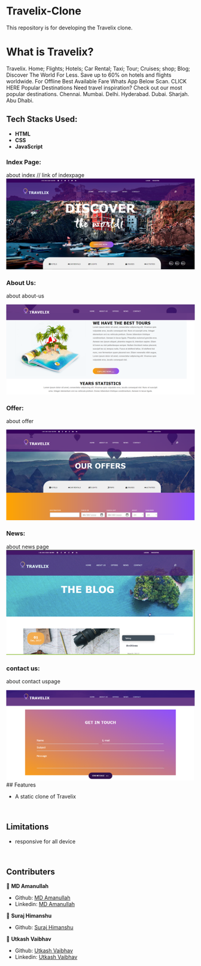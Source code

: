 # Travelix-Clone
This repository is for developing the Travelix clone.





# What is Travelix?

Travelix. Home; Flights; Hotels; Car Rental; Taxi; Tour; Cruises; shop; Blog; Discover The World For Less. Save up to 60% on hotels and flights worldwide. For Offline Best Available Fare Whats App Below Scan. CLICK HERE Popular Destinations Need travel inspiration? Check out our most popular destinations. Chennai. Mumbai. Delhi. Hyderabad. Dubai. Sharjah. Abu Dhabi.


## Tech Stacks Used:
 
- **HTML**
- **CSS**
- **JavaScript**

### **Index Page:**

about index
// link of indexpage
<img src="images/index.PNG">



### **About Us:**

about about-us

<img src="images/Abouts-us.PNG">

### **Offer:**

about offer

<img src="images/offers.PNG">

### **News:**

about news page
<img src="https://github.com/Amanullah21/Travelix-Clone/blob/main/images/news.PNG">

### **contact us:**

about contact uspage

<img src="images/contact.PNG">
## Features

* A static clone of Travelix
<br>

## Limitations

* responsive for all device

<br>


## Contributers

 👤 **MD Amanullah**

- Github: [MD Amanullah](https://github.com/Amanullah21)
- Linkedin: [MD Amanullah
](https://www.linkedin.com/mwlite/in/md-amanullah-0239691798)


👤 **Suraj Himanshu**

- Github: [Suraj Himanshu](https://github.com/surajhimanshu)

👤 **Utkash Vaibhav**

- Github: [Utkash Vaibhav](https://github.com/UtkarshVaibhav)
- Linkedin: [Utkash Vaibhav](https://www.linkedin.com/in/utkarshvaibhav233)
